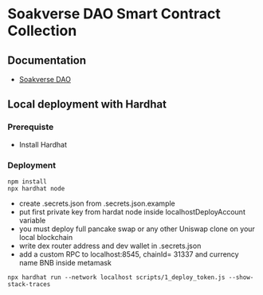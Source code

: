 # Soakverse DAO Smart Contract Collection

## Documentation

* [Soakverse DAO](/docs/SoakverseDAO.md)


## Local deployment with Hardhat

### Prerequiste 
* Install Hardhat

### Deployment
```
npm install
npx hardhat node
```

* create .secrets.json from .secrets.json.example
* put first private key from hardat node inside localhostDeployAccount variable
* you must deploy full pancake swap or any other Uniswap clone on your local blockchain
* write dex router address and dev wallet in .secrets.json
* add a custom RPC to localhost:8545, chainId= 31337 and currency name BNB inside metamask

```
npx hardhat run --network localhost scripts/1_deploy_token.js --show-stack-traces
```